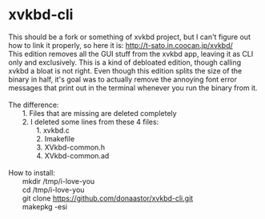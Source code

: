 # xvkbd-cli
This should be a fork or something of xvkbd project, but I can't figure out how to link it properly, so here it is: http://t-sato.in.coocan.jp/xvkbd/<br>
This edition removes all the GUI stuff from the xvkbd app, leaving it as CLI only and exclusively. This is a kind of debloated edition, though calling xvkbd a bloat is not right. Even though this edition splits the size of the binary in half, it's goal was to actually remove the annoying font error messages that print out in the terminal whenever you run the binary from it.<br>
<br>
The difference:<br>
&emsp;&emsp;1. Files that are missing are deleted completely<br>
&emsp;&emsp;2. I deleted some lines from these 4 files:<br>
&emsp;&emsp;&emsp;&emsp;1.  xvkbd.c<br>
&emsp;&emsp;&emsp;&emsp;2.  Imakefile<br>
&emsp;&emsp;&emsp;&emsp;3.  XVkbd-common.h<br>
&emsp;&emsp;&emsp;&emsp;4.  XVkbd-common.ad<br>
<br>
How to install:<br>
&emsp;&emsp;mkdir /tmp/i-love-you<br>
&emsp;&emsp;cd /tmp/i-love-you<br>
&emsp;&emsp;git clone https://github.com/donaastor/xvkbd-cli.git<br>
&emsp;&emsp;makepkg -esi
